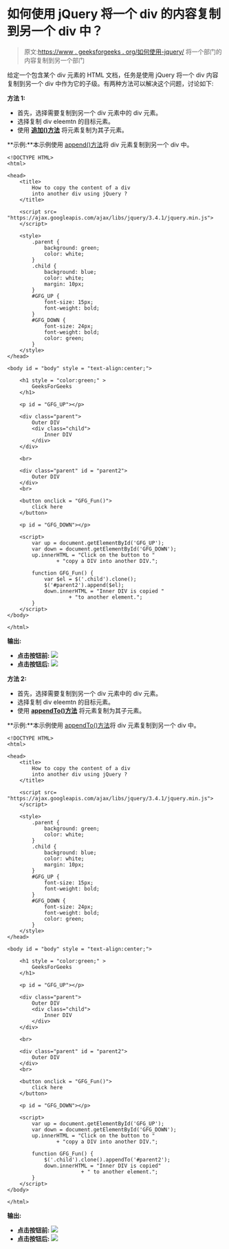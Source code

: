# 如何使用 jQuery 将一个 div 的内容复制到另一个 div 中？

> 原文:[https://www . geeksforgeeks . org/如何使用-jquery/](https://www.geeksforgeeks.org/how-to-copy-the-content-of-a-div-into-another-div-using-jquery/) 将一个部门的内容复制到另一个部门

给定一个包含某个 div 元素的 HTML 文档，任务是使用 jQuery 将一个 div 内容复制到另一个 div 中作为它的子级。有两种方法可以解决这个问题，讨论如下:

**方法 1:**

*   首先，选择需要复制到另一个 div 元素中的 div 元素。
*   选择复制 div eleemtn 的目标元素。
*   使用 **[追加()方法](https://www.geeksforgeeks.org/jquery-append-method/)** 将元素复制为其子元素。

**示例:**本示例使用 [append()方法](https://www.geeksforgeeks.org/jquery-append-method/)将 div 元素复制到另一个 div 中。

```
<!DOCTYPE HTML>  
<html>  

<head>  
    <title>  
        How to copy the content of a div 
        into another div using jQuery ?
    </title>

    <script src=
"https://ajax.googleapis.com/ajax/libs/jquery/3.4.1/jquery.min.js">
    </script>

    <style>
        .parent {
            background: green;
            color: white;
        }
        .child {
            background: blue;
            color: white;
            margin: 10px;
        }  
        #GFG_UP {
            font-size: 15px;
            font-weight: bold;
        }
        #GFG_DOWN {
            font-size: 24px;
            font-weight: bold;
            color: green;
        }
    </style>
</head>  

<body id = "body" style = "text-align:center;">  

    <h1 style = "color:green;" >  
        GeeksForGeeks  
    </h1> 

    <p id = "GFG_UP"></p>

    <div class="parent">
        Outer DIV
        <div class="child">
            Inner DIV
        </div>
    </div>

    <br>

    <div class="parent" id = "parent2">
        Outer DIV
    </div>
    <br>

    <button onclick = "GFG_Fun()">
        click here
    </button>

    <p id = "GFG_DOWN"></p>

    <script>  
        var up = document.getElementById('GFG_UP');
        var down = document.getElementById('GFG_DOWN');
        up.innerHTML = "Click on the button to "
                + "copy a DIV into another DIV."; 

        function GFG_Fun() {
            var $el = $('.child').clone();
            $('#parent2').append($el);
            down.innerHTML = "Inner DIV is copied "
                    + "to another element.";
        } 
    </script>  
</body>  

</html>
```

**输出:**

*   **点击按钮前:**
    ![](img/1b219eef8f058e9d4efd166395115174.png)
*   **点击按钮后:**
    ![](img/c242a29f09144971dc6a255bb1922970.png)

**方法 2:**

*   首先，选择需要复制到另一个 div 元素中的 div 元素。
*   选择复制 div eleemtn 的目标元素。
*   使用 **[appendTo()方法](https://www.geeksforgeeks.org/jquery-appendto-with-examples/)** 将元素复制为其子元素。

**示例:**本示例使用 [appendTo()方法](https://www.geeksforgeeks.org/jquery-appendto-with-examples/)将 div 元素复制到另一个 div 中。

```
<!DOCTYPE HTML>  
<html>  

<head>  
    <title>  
        How to copy the content of a div 
        into another div using jQuery ?
    </title>

    <script src=
"https://ajax.googleapis.com/ajax/libs/jquery/3.4.1/jquery.min.js">
    </script>

    <style>
        .parent {
            background: green;
            color: white;
        }
        .child {
            background: blue;
            color: white;
            margin: 10px;
        }  
        #GFG_UP {
            font-size: 15px;
            font-weight: bold;
        }
        #GFG_DOWN {
            font-size: 24px;
            font-weight: bold;
            color: green;
        }
    </style>
</head>  

<body id = "body" style = "text-align:center;">  

    <h1 style = "color:green;" >  
        GeeksForGeeks  
    </h1> 

    <p id = "GFG_UP"></p>

    <div class="parent">
        Outer DIV
        <div class="child">
            Inner DIV
        </div>
    </div>

    <br>

    <div class="parent" id = "parent2">
        Outer DIV
    </div>
    <br>

    <button onclick = "GFG_Fun()">
        click here
    </button>

    <p id = "GFG_DOWN"></p>

    <script>  
        var up = document.getElementById('GFG_UP');
        var down = document.getElementById('GFG_DOWN');
        up.innerHTML = "Click on the button to "
                + "copy a DIV into another DIV."; 

        function GFG_Fun() {
            $('.child').clone().appendTo('#parent2');
            down.innerHTML = "Inner DIV is copied"
                        + " to another element.";
        } 
    </script>  
</body>  

</html>
```

**输出:**

*   **点击按钮前:**
    ![](img/1b219eef8f058e9d4efd166395115174.png)
*   **点击按钮后:**
    ![](img/c242a29f09144971dc6a255bb1922970.png)
